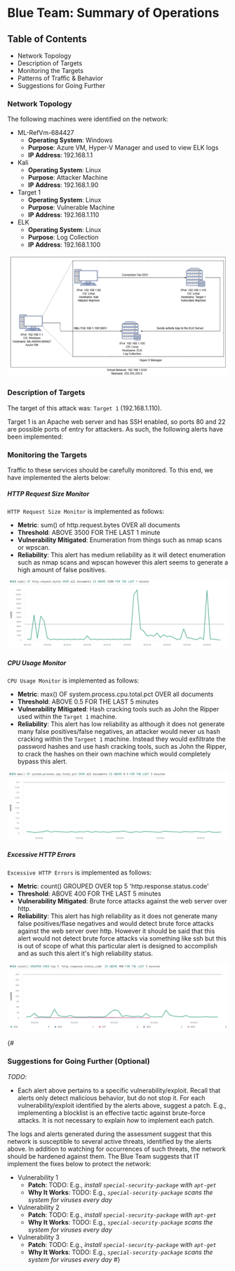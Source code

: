# Blue Team: Summary of Operations

## Table of Contents
- Network Topology
- Description of Targets
- Monitoring the Targets
- Patterns of Traffic & Behavior
- Suggestions for Going Further

### Network Topology

The following machines were identified on the network:
- ML-RefVm-684427
  - **Operating System**: Windows 
  - **Purpose**: Azure VM, Hyper-V Manager and used to view ELK logs
  - **IP Address**: 192.168.1.1
- Kali
  - **Operating System**: Linux
  - **Purpose**: Attacker Machine
  - **IP Address**: 192.168.1.90
- Target 1
  - **Operating System**: Linux
  - **Purpose**: Vulnerable Machine
  - **IP Address**: 192.168.1.110
- ELK
  - **Operating System**: Linux
  - **Purpose**: Log Collection
  - **IP Address**: 192.168.1.100

![Network Diagram](./Images/finalProjectNetworkDiagram.png)

### Description of Targets

The target of this attack was: `Target 1` (192.168.1.110).

Target 1 is an Apache web server and has SSH enabled, so ports 80 and 22 are possible ports of entry for attackers. As such, the following alerts have been implemented:

### Monitoring the Targets

Traffic to these services should be carefully monitored. To this end, we have implemented the alerts below:

##### HTTP Request Size Monitor
`HTTP Request Size Monitor` is implemented as follows:
  - **Metric**: sum() of http.request.bytes OVER all documents
  - **Threshold**: ABOVE 3500 FOR THE LAST 1 minute
  - **Vulnerability Mitigated**: Enumeration from things such as nmap scans or wpscan.
  - **Reliability**: This alert has medium reliability as it will detect enumeration such as nmap scans and wpscan however this alert seems to generate a high amount of false positives.

  ![alert 1](./Images/alert1.png)

##### CPU Usage Monitor
`CPU Usage Monitor` is implemented as follows:
  - **Metric**: max() OF system.process.cpu.total.pct OVER all documents
  - **Threshold**: ABOVE 0.5 FOR THE LAST 5 minutes
  - **Vulnerability Mitigated**: Hash cracking tools such as John the Ripper used within the `Target 1` machine.
  - **Reliability**: This alert has low reliability as although it does not generate many false positives/false negatives, an attacker would never us hash cracking within the `Targeet 1` machine. Instead they would exfiltrate the password hashes and use hash cracking tools, such as John the Ripper, to crack the hashes on their own machine which would completely bypass this alert.

  ![alert 2](./Images/alert2.png)

##### Excessive HTTP Errors
`Excessive HTTP Errors` is implemented as follows:
  - **Metric**: count() GROUPED OVER top 5 'http.response.status.code'
  - **Threshold**: ABOVE 400 FOR THE LAST 5 minutes
  - **Vulnerability Mitigated**: Brute force attacks against the web server over http.
  - **Reliability**: This alert has high reliability as it does not generate many false positives/flase negatives and would detect brute force attacks against the web server over http. However it should be said that this alert would not detect brute force attacks via something like ssh but this is out of scope of what this particular alert is designed to accomplish and as such this alert it's high reliability status.

  ![alert 3](./Images/alert3.png)

{#
### Suggestions for Going Further (Optional)
_TODO_: 
- Each alert above pertains to a specific vulnerability/exploit. Recall that alerts only detect malicious behavior, but do not stop it. For each vulnerability/exploit identified by the alerts above, suggest a patch. E.g., implementing a blocklist is an effective tactic against brute-force attacks. It is not necessary to explain _how_ to implement each patch.

The logs and alerts generated during the assessment suggest that this network is susceptible to several active threats, identified by the alerts above. In addition to watching for occurrences of such threats, the network should be hardened against them. The Blue Team suggests that IT implement the fixes below to protect the network:
- Vulnerability 1
  - **Patch**: TODO: E.g., _install `special-security-package` with `apt-get`_
  - **Why It Works**: TODO: E.g., _`special-security-package` scans the system for viruses every day_
- Vulnerability 2
  - **Patch**: TODO: E.g., _install `special-security-package` with `apt-get`_
  - **Why It Works**: TODO: E.g., _`special-security-package` scans the system for viruses every day_
- Vulnerability 3
  - **Patch**: TODO: E.g., _install `special-security-package` with `apt-get`_
  - **Why It Works**: TODO: E.g., _`special-security-package` scans the system for viruses every day_
#}